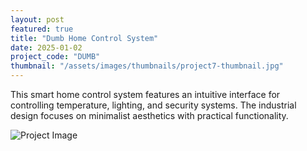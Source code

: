 ```yaml
---
layout: post
featured: true
title: "Dumb Home Control System"
date: 2025-01-02
project_code: "DUMB"
thumbnail: "/assets/images/thumbnails/project7-thumbnail.jpg"
---
```


This smart home control system features an intuitive interface for controlling temperature, lighting, and security systems. The industrial design focuses on minimalist aesthetics with practical functionality.

![Project Image](https://source.unsplash.com/random/800x600/?smart-home)
